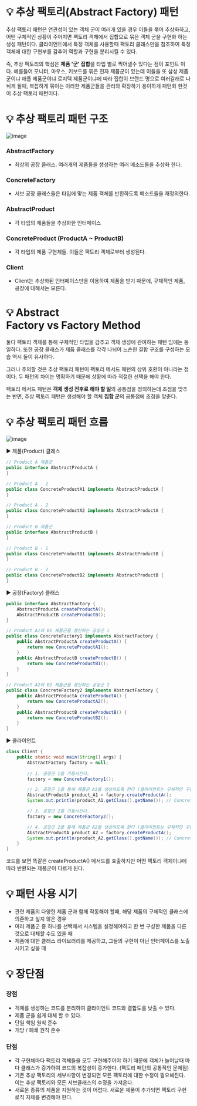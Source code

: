 # 💡 추상 팩토리(Abstract Factory) 패턴

추상 팩토리 패턴은 연관성이 있는 객체 군이 여러개 있을 경우 이들을 묶어 추상화하고, 어떤 구체적인 상황이 주어지면 팩토리 객체에서 집합으로 묶은 객체 군을 구현화 하는 생성 패턴이다. 
클라이언트에서 특정 객체를 사용할때 팩토리 클래스만을 참조하여 특정 객체에 대한 구현부를 감추어 역할과 구현을 분리시킬 수 있다.

즉, 추상 팩토리의 핵심은 **제품 '군' 집합**을 타입 별로 찍어낼수 있다는 점이 포인트 이다.
예를들어 모니터, 마우스, 키보드를 묶은 전자 제품군이 있는데 이들을 또 삼성 제품군이냐 애플 제품군이냐 로지텍 제품군이냐에 따라 집합이 브랜드 명으로 여러갈래로 나뉘게 될때, 
복잡하게 묶이는 이러한 제품군들을 관리와 확장하기 용이하게 패턴화 한것이 추상 팩토리 패턴이다.

# 💡 추상 팩토리 패턴 구조

![image](https://github.com/user-attachments/assets/bdfb3a55-a728-4739-88f8-51e6465951fa)

### AbstractFactory

- 최상위 공장 클래스. 여러개의 제품들을 생성하는 여러 메소드들을 추상화 한다.

### ConcreteFactory

- 서브 공장 클래스들은 타입에 맞는 제품 객체를 반환하도록 메소드들을 재정의한다.

### AbstractProduct

- 각 타입의 제품들을 추상화한 인터페이스

### ConcreteProduct (ProductA ~ ProductB) 

- 각 타입의 제품 구현체들. 이들은 팩토리 객체로부터 생성된다. 

### Client

- Client는 추상화된 인터페이스만을 이용하여 제품을 받기 때문에, 구체적인 제품, 공장에 대해서는 모른다.

# 💡 Abstract Factory vs Factory Method

둘다 팩토리 객체를 통해 구체적인 타입을 감추고 객체 생성에 관여하는 패턴 임에는 동일하다. 
또한 공장 클래스가 제품 클래스를 각각 나뉘어 느슨한 결합 구조를 구성하는 모습 역시 둘이 유사하다.


그러나 주의할 것은 추상 팩토리 패턴이 팩토리 메서드 패턴의 상위 호환이 아니라는 점이다. 
두 패턴의 차이는 명확하기 때문에 상황에 따라 적절한 선택을 해야 한다.

팩토리 메서드 패턴은 **객체 생성 전후로 해야 할 일**의 공통점을 정의하는데 초점을 맞추는 반면, 추상 팩토리 패턴은 생성해야 할 객체 **집합 군**의 공통점에 초점을 맞춘다.

# 💡 추상 팩토리 패턴 흐름

![image](https://github.com/user-attachments/assets/3e895c31-7ca2-46dc-a0d3-1b6cfff2946d)

▶️ 제품(Product) 클래스

```java
// Product A 제품군
public interface AbstractProductA {
}

// Product A - 1
public class ConcreteProductA1 implements AbstractProductA {
}

// Product A - 2
public class ConcreteProductA2 implements AbstractProductA {
}
```

```java
// Product B 제품군
public interface AbstractProductB {
}

// Product B - 1
public class ConcreteProductB1 implements AbstractProductB {
}

// Product B - 2
public class ConcreteProductB2 implements AbstractProductB {
}
```

▶️ 공장(Factory) 클래스

```java
public interface AbstractFactory {
    AbstractProductA createProductA();
    AbstractProductB createProductB();
}

// Product A1와 B1 제품군을 생산하는 공장군 1 
public class ConcreteFactory1 implements AbstractFactory {
    public AbstractProductA createProductA() {
        return new ConcreteProductA1();
    }
    public AbstractProductB createProductB() {
        return new ConcreteProductB1();
    }
}

// Product A2와 B2 제품군을 생산하는 공장군 2
public class ConcreteFactory2 implements AbstractFactory {
    public AbstractProductA createProductA() {
        return new ConcreteProductA2();
    }
    public AbstractProductB createProductB() {
        return new ConcreteProductB2();
    }
}
```

▶️ 클라이언트

```java
class Client {
    public static void main(String[] args) {
    	AbstractFactory factory = null;
        
        // 1. 공장군 1을 가동시킨다.
        factory = new ConcreteFactory1();

        // 2. 공장군 1을 통해 제품군 A1를 생성하도록 한다 (클라이언트는 구체적인 구현은 모르고 인터페이스에 의존한다)
        AbstractProductA product_A1 = factory.createProductA();
        System.out.println(product_A1.getClass().getName()); // ConcreteProductA1

        // 3. 공장군 2를 가동시킨다.
        factory = new ConcreteFactory2();

        // 4. 공장군 2를 통해 제품군 A2를 생성하도록 한다 (클라이언트는 구체적인 구현은 모르고 인터페이스에 의존한다)
        AbstractProductA product_A2 = factory.createProductA();
        System.out.println(product_A2.getClass().getName()); // ConcreteProductA2
    }
}
```

코드를 보면 똑같은 createProductA() 메서드를 호출하지만 어떤 팩토리 객체이냐에 따라 반환되는 제품군이 다르게 된다.

# 💡 패턴 사용 시기

- 관련 제품의 다양한 제품 군과 함께 작동해야 할때, 해당 제품의 구체적인 클래스에 의존하고 싶지 않은 경우
- 여러 제품군 중 하나를 선택해서 시스템을 설정해야하고 한 번 구성한 제품을 다른 것으로 대체할 수도 있을 때
- 제품에 대한 클래스 라이브러리를 제공하고, 그들의 구현이 아닌 인터페이스를 노출시키고 싶을 때

# 💡 장단점

### 장점

- 객체를 생성하는 코드를 분리하여 클라이언트 코드와 결합도를 낮출 수 있다.
- 제품 군을 쉽게 대체 할 수 있다.
- 단일 책임 원칙 준수
- 개방 / 폐쇄 원칙 준수

### 단점

- 각 구현체마다 팩토리 객체들을 모두 구현해주어야 하기 때문에 객체가 늘어날때 마다 클래스가 증가하여 코드의 복잡성이 증가한다. (팩토리 패턴의 공통적인 문제점)
- 기존 추상 팩토리의 세부사항이 변경되면 모든 팩토리에 대한 수정이 필요해진다. 이는 추상 팩토리와 모든 서브클래스의 수정을 가져온다. 
- 새로운 종류의 제품을 지원하는 것이 어렵다. 새로운 제품이 추가되면 팩토리 구현 로직 자체를 변경해야 한다.
